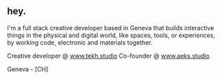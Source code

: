 ## hey.
I'm a full stack creative developer based in Geneva that builds interactive things in the physical and digital world, like spaces, tools, or experiences, by working code, electronic and materials together.

Creative developer @ www.tekh.studio
Co-founder @ www.aeks.studio

Geneva - [CH]  

<!---
nicolasgrosfort/nicolasgrosfort is a ✨ special ✨ repository because its `README.md` (this file) appears on your GitHub profile.
You can click the Preview link to take a look at your changes.
--->
